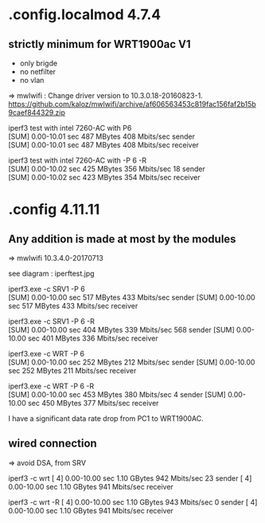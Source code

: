 # .config.localmod 4.7.4
## strictly minimum for WRT1900ac V1
* only brigde
* no netfilter
* no vlan

=> mwlwifi : Change driver version to 10.3.0.18-20160823-1.<BR />
https://github.com/kaloz/mwlwifi/archive/af606563453c819fac156faf2b15b9caef844329.zip

iperf3 test with intel 7260-AC with P6<BR />
[SUM] 0.00-10.01 sec 487 MBytes 408 Mbits/sec sender<BR />
[SUM] 0.00-10.01 sec 487 MBytes 408 Mbits/sec receiver<BR />

iperf3 test with intel 7260-AC with -P 6 -R<BR />
[SUM] 0.00-10.02 sec 425 MBytes 356 Mbits/sec 18 sender<BR />
[SUM] 0.00-10.02 sec 423 MBytes 354 Mbits/sec receiver<BR />

# .config 4.11.11
## Any addition is made at most by the modules
=> mwlwifi 10.3.4.0-20170713

see diagram : iperftest.jpg<BR />

iperf3.exe -c SRV1 -P 6<BR />
[SUM] 0.00-10.00 sec 517 MBytes 433 Mbits/sec sender
[SUM] 0.00-10.00 sec 517 MBytes 433 Mbits/sec receiver

iperf3.exe -c SRV1 -P 6 -R<BR />
[SUM] 0.00-10.00 sec 404 MBytes 339 Mbits/sec 568 sender
[SUM] 0.00-10.00 sec 401 MBytes 336 Mbits/sec receiver

iperf3.exe -c WRT -P 6<BR />
[SUM] 0.00-10.00 sec 252 MBytes 212 Mbits/sec sender
[SUM] 0.00-10.00 sec 252 MBytes 211 Mbits/sec receiver

iperf3.exe -c WRT -P 6 -R<BR />
[SUM] 0.00-10.00 sec 453 MBytes 380 Mbits/sec 4 sender
[SUM] 0.00-10.00 sec 450 MBytes 377 Mbits/sec receiver

I have a significant data rate drop from PC1 to WRT1900AC.<BR />

## wired connection
=> avoid DSA, from SRV

iperf3 -c wrt 
[  4] 0.00-10.00 sec 1.10 GBytes 942 Mbits/sec 23 sender
[  4] 0.00-10.00 sec 1.10 GBytes 941 Mbits/sec receiver

iperf3 -c wrt -R
[  4] 0.00-10.00 sec 1.10 GBytes 943 Mbits/sec 0 sender
[  4] 0.00-10.00 sec 1.10 GBytes 941 Mbits/sec receiver

